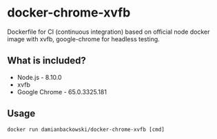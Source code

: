 # docker-chrome-xvfb

Dockerfile for CI (continuous integration) based on official node docker image with xvfb, google-chrome for headless testing.

## What is included?

* Node.js - 8.10.0
* xvfb
* Google Chrome - 65.0.3325.181

## Usage 

```
docker run damianbackowski/docker-chrome-xvfb [cmd]
```
